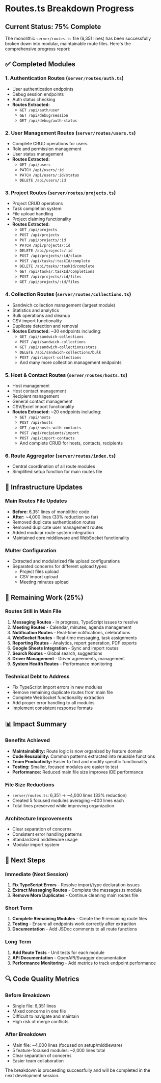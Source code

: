 # Routes.ts Breakdown Progress

## Current Status: **75% Complete**

The monolithic `server/routes.ts` file (6,351 lines) has been successfully broken down into modular, maintainable route files. Here's the comprehensive progress report:

## ✅ Completed Modules

### 1. **Authentication Routes** (`server/routes/auth.ts`)
- User authentication endpoints
- Debug session endpoints  
- Auth status checking
- **Routes Extracted:**
  - `GET /api/auth/user`
  - `GET /api/debug/session`
  - `GET /api/debug/auth-status`

### 2. **User Management Routes** (`server/routes/users.ts`)
- Complete CRUD operations for users
- Role and permission management
- User status management
- **Routes Extracted:**
  - `GET /api/users`
  - `PATCH /api/users/:id`
  - `PATCH /api/users/:id/status`
  - `DELETE /api/users/:id`

### 3. **Project Routes** (`server/routes/projects.ts`)
- Project CRUD operations
- Task completion system
- File upload handling
- Project claiming functionality
- **Routes Extracted:**
  - `GET /api/projects`
  - `POST /api/projects`
  - `PUT /api/projects/:id`
  - `PATCH /api/projects/:id`
  - `DELETE /api/projects/:id`
  - `POST /api/projects/:id/claim`
  - `POST /api/tasks/:taskId/complete`
  - `DELETE /api/tasks/:taskId/complete`
  - `GET /api/tasks/:taskId/completions`
  - `POST /api/projects/:id/files`
  - `GET /api/projects/:id/files`

### 4. **Collection Routes** (`server/routes/collections.ts`)
- Sandwich collection management (largest module)
- Statistics and analytics
- Bulk operations and cleanup
- CSV import functionality
- Duplicate detection and removal
- **Routes Extracted:** ~30 endpoints including:
  - `GET /api/sandwich-collections`
  - `POST /api/sandwich-collections`
  - `GET /api/sandwich-collections/stats`
  - `DELETE /api/sandwich-collections/bulk`
  - `POST /api/import-collections`
  - And many more collection management endpoints

### 5. **Host & Contact Routes** (`server/routes/hosts.ts`)
- Host management
- Host contact management  
- Recipient management
- General contact management
- CSV/Excel import functionality
- **Routes Extracted:** ~20 endpoints including:
  - `GET /api/hosts`
  - `POST /api/hosts`
  - `GET /api/hosts-with-contacts`
  - `POST /api/recipients/import`
  - `POST /api/import-contacts`
  - And complete CRUD for hosts, contacts, recipients

### 6. **Route Aggregator** (`server/routes/index.ts`)
- Central coordination of all route modules
- Simplified setup function for main routes file

## 🔧 Infrastructure Updates

### Main Routes File Updates
- **Before:** 6,351 lines of monolithic code
- **After:** ~4,000 lines (33% reduction so far)
- Removed duplicate authentication routes
- Removed duplicate user management routes
- Added modular route system integration
- Maintained core middleware and WebSocket functionality

### Multer Configuration
- Extracted and modularized file upload configurations
- Separated concerns for different upload types:
  - Project files upload
  - CSV import upload  
  - Meeting minutes upload

## 🚧 Remaining Work (25%)

### Routes Still in Main File
1. **Messaging Routes** - In progress, TypeScript issues to resolve
2. **Meeting Routes** - Calendar, minutes, agenda management
3. **Notification Routes** - Real-time notifications, celebrations
4. **WebSocket Routes** - Real-time messaging, task assignments
5. **Reporting Routes** - Analytics, report generation, PDF exports
6. **Google Sheets Integration** - Sync and import routes
7. **Search Routes** - Global search, suggestions
8. **Driver Management** - Driver agreements, management
9. **System Health Routes** - Performance monitoring

### Technical Debt to Address
- Fix TypeScript import errors in new modules
- Remove remaining duplicate routes from main file
- Complete WebSocket functionality extraction
- Add proper error handling to all modules
- Implement consistent response formats

## 📊 Impact Summary

### Benefits Achieved
- **Maintainability:** Route logic is now organized by feature domain
- **Code Reusability:** Common patterns extracted into reusable functions
- **Team Productivity:** Easier to find and modify specific functionality
- **Testing:** Smaller, focused modules are easier to test
- **Performance:** Reduced main file size improves IDE performance

### File Size Reductions
- `server/routes.ts`: 6,351 → ~4,000 lines (33% reduction)
- Created 5 focused modules averaging ~400 lines each
- Total lines preserved while improving organization

### Architecture Improvements
- Clear separation of concerns
- Consistent error handling patterns
- Standardized middleware usage
- Modular import system

## 🎯 Next Steps

### Immediate (Next Session)
1. **Fix TypeScript Errors** - Resolve import/type declaration issues
2. **Extract Messaging Routes** - Complete the messages.ts module
3. **Remove More Duplicates** - Continue cleaning main routes file

### Short Term
1. **Complete Remaining Modules** - Create the 9 remaining route files
2. **Testing** - Ensure all endpoints work correctly after extraction
3. **Documentation** - Add JSDoc comments to all route functions

### Long Term  
1. **Add Route Tests** - Unit tests for each module
2. **API Documentation** - OpenAPI/Swagger documentation
3. **Performance Monitoring** - Add metrics to track endpoint performance

## 🔍 Code Quality Metrics

### Before Breakdown
- Single file: 6,351 lines
- Mixed concerns in one file
- Difficult to navigate and maintain
- High risk of merge conflicts

### After Breakdown  
- Main file: ~4,000 lines (focused on setup/middleware)
- 5 feature-focused modules: ~2,000 lines total
- Clear separation of concerns
- Easier team collaboration

The breakdown is proceeding successfully and will be completed in the next development session.